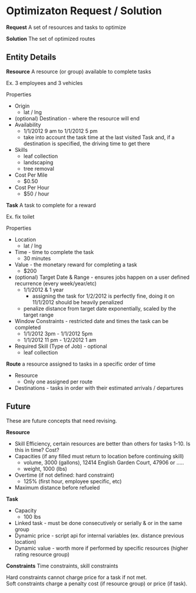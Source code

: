 # Optimizaton Request / Solution #

**Request** A set of resources and tasks to optimize

**Solution** The set of optimized routes

## Entity Details ##

**Resource** A resource (or group) available to complete tasks

Ex. 3 employees and 3 vehicles

Properties

- Origin
	- lat / lng
- (optional) Destination - where the resource will end
- Availability
	- 1/1/2012 9 am to 1/1/2012 5 pm
	- take into account the task time at the last visited Task and, if a destination is specified, the driving time to get there
- Skills
	- leaf collection
	- landscaping
	- tree removal
- Cost Per Mile
	- $0.50
- Cost Per Hour
	- $50 / hour

**Task** A task to complete for a reward

Ex. fix toilet

Properties

- Location
	- lat / lng
- Time - time to complete the task
	- 30 minutes
- Value - the monetary reward for completing a task
	- $200
- (optional) Target Date & Range - ensures jobs happen on a user defined recurrence (every week/year/etc)
	- 1/1/2012 & 1 year
		- assigning the task for 1/2/2012 is perfectly fine, doing it on 11/1/2012 should be heavily penalized
	- penalize distance from target date exponentially, scaled by the target range
- Window Constraints - restricted date and times the task can be completed
	- 1/1/2012 3pm - 1/1/2012 5pm
	- 1/1/2012 11 pm - 1/2/2012 1 am
- Required Skill (Type of Job) - optional
	- leaf collection

**Route** a resource assigned to tasks in a specific order of time

- Resource
	- Only one assigned per route
- Destinations - tasks in order with their estimated arrivals / departures

## Future ##

These are future concepts that need revising.

**Resource**

- Skill Efficiency, certain resources are better than others for tasks 1-10. Is this in time? Cost?
- Capacities (if any filled must return to location before continuing skill)
	- volume, 3000 (gallons), 12414 English Garden Court, 47906 or .....
	- weight, 1000 (lbs)
- Overtime (if not defined: hard constraint)
	- 125% (first hour, employee specific, etc)
- Maximum distance before refueled

**Task**

- Capacity
	- 100 lbs
- Linked task - must be done consecutively or serially & or in the same group
- Dynamic price - script api for internal variables (ex. distance previous location)
- Dynamic value - worth more if performed by specific resources (higher rating resource group)

**Constraints** Time constraints, skill constraints

Hard constraints cannot charge price for a task if not met.  
Soft constraints charge a penalty cost (if resource group) or price (if task).